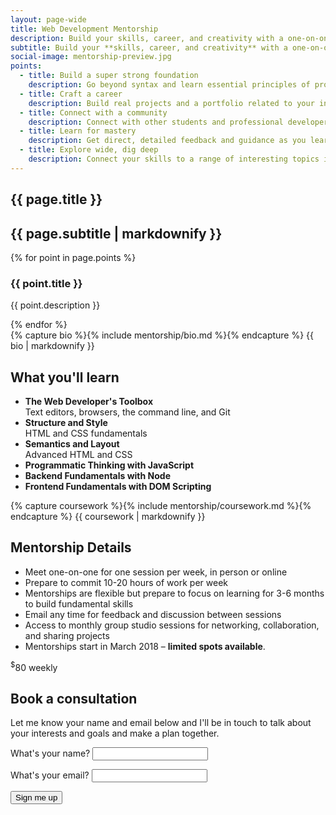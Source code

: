 ```yaml
---
layout: page-wide
title: Web Development Mentorship
description: Build your skills, career, and creativity with a one-on-one web development mentorship.
subtitle: Build your **skills, career, and creativity** with a one-on-one mentorship
social-image: mentorship-preview.jpg
points:
  - title: Build a super strong foundation
    description: Go beyond syntax and learn essential principles of programatic thinking and web development you can use in any project.
  - title: Craft a career
    description: Build real projects and a portfolio related to your interests and career goals. Practice sharing and communicating about your work and skills.
  - title: Connect with a community
    description: Connect with other students and professional developers at monthly group studio sessions.
  - title: Learn for mastery
    description: Get direct, detailed feedback and guidance as you learn at your own pace. Learn for mastery, not speed.
  - title: Explore wide, dig deep
    description: Connect your skills to a range of interesting topics in the history of the web and computer science and additional interdisciplinary topics to deepen your education.
---
```


<section class="mw7 center grid ph3-ns">
  <h1 class="pa4 mt0 mb0 b f2 lh-title bg-main white tr-ns br2-ns br--left-ns">{{ page.title }}</h1>
  <h2 class="pa4 mv0 v-bottom f4 bg-near-white br2-ns br--right-ns">{{ page.subtitle | markdownify }}</h2>
</section>

<!-- <img class="relative top--1 fr-ns db br0 mv0 mw6 center ba bw3 b--white" src="/img/desk.jpg" alt="A desk with a laptop and books"> -->

<section class="ph4 pv3 mw7 center grid mt3">
  {% for point in page.points %}
  <!-- <img class="mb0" src="/img/desk.jpg" alt="A desk with a laptop and books"> -->
  <h3 class="main ma0-ns tr-ns pr3-ns">{{ point.title }}</h3>
  <p class="pl3-ns">{{ point.description }}</p>
  {% endfor %}
</section>

<section class="ph4 mw7 center">
  {% capture bio %}{% include mentorship/bio.md %}{% endcapture %}
  {{ bio | markdownify }}
</section>

<section class="pa4 mw7 center">
  <h2>What you'll learn</h2>
  <ul class="list pl0 grid grid-gap-1">
    <li class="pa3 br2 bg-near-white tc"><strong>The Web Developer's Toolbox</strong><br>Text editors, browsers, the command line, and Git</li>
    <li class="pa3 br2 bg-near-white tc"><strong>Structure and Style</strong><br>HTML and CSS fundamentals</li>
    <li class="pa3 br2 bg-near-white tc"><strong>Semantics and Layout</strong><br>Advanced HTML and CSS</li>
    <li class="pa3 br2 bg-near-white tc"><strong>Programmatic Thinking with JavaScript</strong></li>
    <li class="pa3 br2 bg-near-white tc"><strong>Backend Fundamentals with Node</strong></li>
    <li class="pa3 br2 bg-near-white tc"><strong>Frontend Fundamentals with DOM Scripting</strong></li>
  </ul>
</section>

<section class="ph4 mw7 center">
  {% capture coursework %}{% include mentorship/coursework.md %}{% endcapture %}
  {{ coursework | markdownify }}
</section>

<!-- <section class="pa4 mw8 center grid grid-gap-1">
  <blockquote class="bn pa3 mb4 br2 fs-normal bg-near-white">
    <p>Lorem ipsum dolor sit amet, consectetur adipisicing elit, sed do eiusmod tempor incididunt ut labore et dolore magna aliqua. Ut enim ad minim veniam, quis nostrud exercitation ullamco laboris nisi ut aliquip ex ea commodo consequat. Duis aute irure dolor in reprehenderit in voluptate velit esse cillum dolore eu fugiat nulla pariatur. Excepteur sint occaecat cupidatat non proident, sunt in culpa qui officia deserunt mollit anim id est laborum.</p>
    <div class="dib w3 h3 bg-gray br-100 v-top"></div>
    <p class="dib ma2 main b">Student name</p>
  </blockquote>
  <blockquote class="bn pa3 mb4 br2 fs-normal bg-near-white">
    <p>Lorem ipsum dolor sit amet, consectetur adipisicing elit, sed do eiusmod tempor incididunt ut labore et dolore magna aliqua. Ut enim ad minim veniam, quis nostrud exercitation ullamco laboris nisi ut aliquip ex ea commodo consequat. Duis aute irure dolor in reprehenderit in voluptate velit esse cillum dolore eu fugiat nulla pariatur. Excepteur sint occaecat cupidatat non proident, sunt in culpa qui officia deserunt mollit anim id est laborum.</p>
    <div class="dib w3 h3 bg-gray br-100 v-top"></div>
    <p class="dib ma2 main b">Student name</p>
  </blockquote>
</section> -->

<section class="mt5 mw8 center ph3-ns grid">
  <div class="pa4 bg-main white br2-ns br--left-ns">
    <h2 class="mt0 white b f3 tc">Mentorship Details</h2>
    <ul>
      <li>Meet one-on-one for one session per week, in person or online</li>
      <li>Prepare to commit 10-20 hours of work per week</li>
      <li>Mentorships are flexible but prepare to focus on learning for 3-6 months to build fundamental skills</li>
      <li>Email any time for feedback and discussion between sessions</li>
      <li>Access to monthly group studio sessions for networking, collaboration, and sharing projects</li>
      <li>Mentorships start in March 2018 – <strong>limited spots available</strong>.</li>
    </ul>
    <div class="tc">
      <p class="pv2 ph4 br3 tc f3 mb0 bg-near-white main dib"><sup class="dib mt1">$</sup><span class="f1 v-mid">80</span> weekly</p>
    </div>
  </div>
  <div class="pa4 br2-ns br--right-ns bg-near-white">
    <h2 class="mt0 b f3 tc">Book a consultation</h2>
    <p>Let me know your name and email below and I'll be in touch to talk about your interests and goals and make a plan together.</p>
    <form name="contact" action="/mentorship/signup" netlify>
      <p>
        <label class="db tl b main" for="name">What's your name?</label>
        <input id="name" class="text-box" type="text" name="name">  
      </p>
      <p>
        <label class="db tl b main" for="email">What's your email?</label>
        <input id="email" class="text-box" type="email" name="email">
      </p>
      <p>
        <button class="dim dib ph4 pv2 main bg-transparent ba b--main br-pill freight pointer" type="submit">Sign me up</button>
      </p>
    </form>
  </div>
</section>
